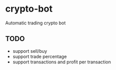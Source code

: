 # crypto-bot

Automatic trading crypto bot

## TODO

- support sell/buy
- support trade percentage
- support transactions and profit per transaction
